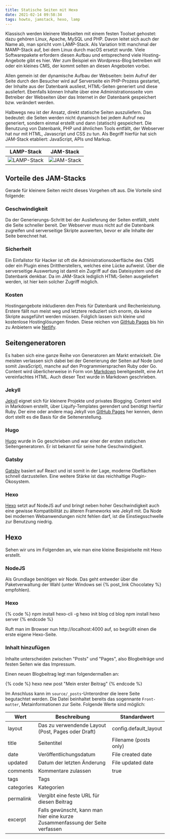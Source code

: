 ```yaml
---
title: Statische Seiten mit Hexo
date: 2021-02-14 09:58:34
tags: howto, jamstack, hexo, lamp
---
```


Klassisch werden kleinere Webseiten  mit einem festen Toolset gehostet: dazu gehören Linux, Apache, MySQL und PHP. Davon leitet sich auch der Name ab, man spricht vom LAMP-Stack. Als Variation tritt manchmal der MAMP-Stack auf, bei dem Linux durch macOS ersetzt wurde. Viele Softwarepakete erfordern diesen Aufbau und entsprechend viele Hosting-Angebote gibt es hier. Wer zum Beispiel ein Wordpress-Blog betreiben will oder ein kleines CMS, der
kommt selten an diesen Angeboten vorbei.

Allen gemein ist der dynamische Aufbau der Webseiten: beim Aufruf der Seite durch den Besucher wird auf Serverseite ein PHP-Prozess gestartet, der Inhalte aus der Datenbank ausliest, HTML-Seiten generiert und diese ausliefert. Ebenfalls können Inhalte über eine Administrationsseite vom Betreiber der Webseiten über das Internet in der Datenbank gespeichert bzw. verändert werden.

Halbwegs neu ist der Ansatz, direkt statische Seiten auszuliefern. Das bedeutet: die Seiten werden nicht dynamisch bei jedem Aufruf neu generiert, sondern einmal erstellt und dann (statisch) gespeichert. Die Benutzung von Datenbank, PHP und ähnlichen Tools entfällt, der Webserver hat nur mit HTML, Javascript und CSS zu tun. Als Begriff hierfür hat sich JAM-Stack etabliert: JavaScript, APIs und Markup.

LAMP-Stack                    | JAM-Stack
------------------------------|------------------------
![LAMP-Stack](lampstack.png)  | ![JAM-Stack](jamstack.png)

## Vorteile des JAM-Stacks

Gerade für kleinere Seiten reicht dieses Vorgehen oft aus. Die Vorteile sind folgende:

### Geschwindigkeit

Da der Generierungs-Schritt bei der Auslieferung der Seiten entfällt, steht die Seite schneller bereit. Der Webserver muss nicht auf die Datenbank zugreifen und serverseitige Skripte auswerten, bevor er alle Inhalte der Seite berechnet hat.

### Sicherheit

Ein Einfallstor für Hacker ist oft die Administrationsoberfläche des CMS oder ein Plugin eines Drittherstellers, welches eine Lücke aufweist. Über die serverseitige Auswertung ist damit ein Zugriff auf das Dateisystem und die Datenbank denkbar. Da im JAM-Stack lediglich HTML-Seiten ausgeliefert werden, ist hier kein solcher Zugriff möglich.

### Kosten

Hostingangebote inkludieren den Preis für Datenbank und Rechenleistung. Erstere fällt nun meist weg und letztere reduziert sich enorm, da keine Skripte ausgeführt werden müssen. Folglich lassen sich kleine und kostenlose Hostinglösungen finden. Diese reichen von [GitHub Pages](https://pages.github.com/) bis hin zu Anbietern wie [Netlify](https://www.netlify.com/).

## Seitengeneratoren

Es haben sich eine ganze Reihe von Generatoren am Markt entwickelt. Die meisten verlassen sich dabei bei der Generierung der Seiten auf Node (und somit JavaScript), manche auf den Programmiersprachen Ruby oder Go. Content wird überlicherweise in Form von [Markdown](https://de.wikipedia.org/wiki/Markdown) bereitgestellt, eine Art vereinfachtes HTML. Auch dieser Text wurde in Markdown geschrieben.

### Jekyll

[Jekyll](http://jekyllrb.com/) eignet sich für kleinere Projekte und privates Blogging. Content wird in Markdown erstellt, über Liquify-Templates gerendert und benötigt hierfür Ruby. Der eine oder andere mag Jekyll von [GitHub Pages](https://pages.github.com/) her kennen, denn dort stellt es die Basis für die Seitenerstellung.

### Hugo

[Hugo](https://gohugo.io/) wurde in Go geschrieben und war einer der ersten statischen Seitengeneratoren. Er ist bekannt für seine hohe Geschwindigkeit.

### Gatsby

[Gatsby](http://gatsbyjs.org/) basiert auf React und ist somit in der Lage, moderne Obeflächen schnell darzustellen. Eine weitere Stärke ist das reichhaltige Plugin-Ökosystem.

### Hexo

[Hexo](https://hexo.io/) setzt auf NodeJS auf und bringt neben hoher Geschwindigkeit auch eine gewisse Kompatibilität zu älteren Frameworks wie Jekyll mit. Da Node bei modernen Webanwendungen nicht fehlen darf, ist die Einstiegsschwelle zur Benutzung niedrig.

## Hexo

Sehen wir uns im Folgenden an, wie man eine kleine Besipielseite mit Hexo erstellt.

### NodeJS

Als Grundlage benötigen wir Node. Das geht entweder über die Paketverwaltung der Wahl (unter Windows sei {% post_link Chocolatey %} empfohlen).

### Hexo

{% code %}
npm install hexo-cli -g
hexo init blog
cd blog
npm install
hexo server
{% endcode %}


Ruft man im Browser nun http://localhost:4000 auf, so begrüßt einen die erste eigene Hexo-Seite.

### Inhalt hinzufügen

Inhalte unterscheiden zwischen "Posts" und "Pages", also Blogbeiträge und festen Seiten wie das Impressum.

Einen neuen Blogbeitrag legt man folgendermaßen an:

{% code %}
hexo new post "Mein erster Beitrag"
{% endcode %}

Im Anschluss kann im ``source/_posts``-Unterordner die leere Seite begutachtet werden. Die Datei beinhaltet bereits das sogennante ``Front-matter``, Metainformationen zur Seite. Folgende Werte sind möglich:

Wert |	Beschreibung |	Standardwert
--------|-------------|------------
layout |	Das zu verwendende Layout (Post, Pages oder Draft)	|config.default_layout
title |	Seitentitel	| Filename (posts only)
date |	Veröffentlichungsdatum |	File created date
updated | Datum der letzten Änderung |	File updated date
comments |	Kommentare zulassen |	true
tags | Tags |
categories | Kategorien |
permalink |	Vergibt eine feste URL für diesen Beitrag |
excerpt |	Falls gewünscht, kann man hier eine kurze Zusammenfassung der Seite verfassen |
